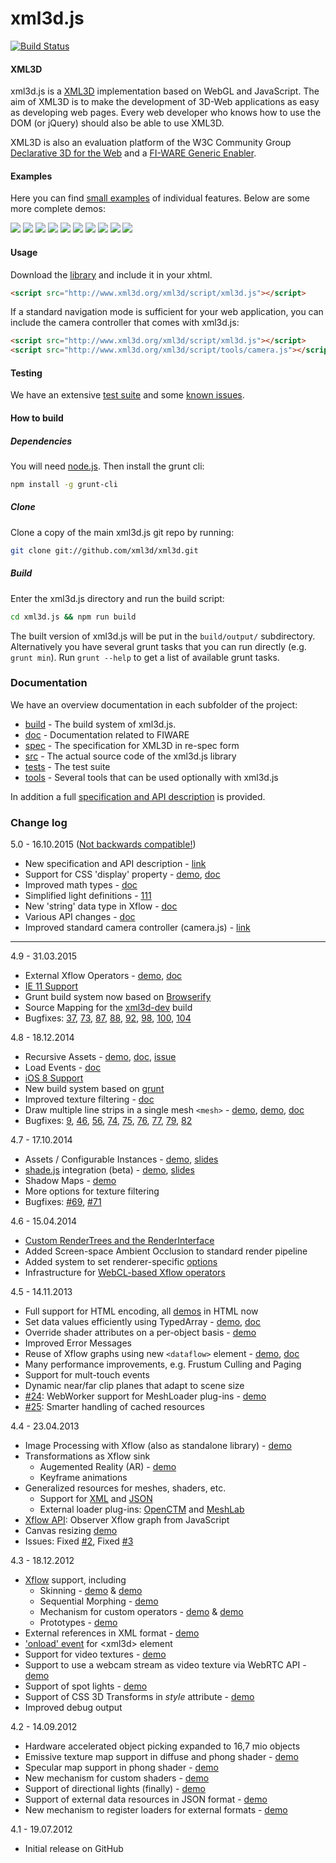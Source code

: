 xml3d.js
========

[![Build Status](https://travis-ci.org/xml3d/xml3d.js.svg?branch=develop)](https://travis-ci.org/xml3d/xml3d.js)

#### XML3D ####

xml3d.js is a [XML3D](http://www.xml3d.org) implementation based on WebGL and JavaScript. The aim of XML3D is to make the development of 3D-Web applications as easy
as developing web pages. Every web developer who knows how to use the DOM (or jQuery) should also be able to use XML3D.

XML3D is also an evaluation platform of the W3C Community Group [Declarative 3D for the Web](http://www.w3.org/community/declarative3d/) and 
a [FI-WARE Generic Enabler](http://catalogue.fiware.org/enablers/3d-ui-xml3d).

#### Examples ####
Here you can find [small examples](https://github.com/xml3d/xml3d-examples) of individual features. Below are some more complete demos:

<a href="http://www.xml3d.org/xml3d/demos/rubikscube/"><img src="http://www.xml3d.org/xml3d/demos/thumbs/rubik.jpg"/></a>
<a href="http://www.xml3d.org/xml3d/demos/chess/"><img src="http://www.xml3d.org/xml3d/demos/thumbs/chess.png"/></a>
<a href="http://www.xml3d.org/xml3d/demos/marscity/"><img src="http://www.xml3d.org/xml3d/demos/thumbs/marscity.jpg?s"/></a>
<a href="http://www.xml3d.org/xml3d/demos/worldbank/"><img src="http://www.xml3d.org/xml3d/demos/thumbs/worldbank.jpg"/></a>
<a href="http://www.xml3d.org/xml3d/scenes/magnifi/"><img src="http://xml3d.org/xml3d/scenes/magnifi/thumbnail.png"/></a>
<a href="http://xml3d.github.com/xml3d-museum/"><img src="http://www.xml3d.org/xml3d/demos/thumbs/museum.jpg"/></a>
<a href="http://xml3d.github.com/xml3d-examples/examples/gangnam/style.html"><img src="http://www.xml3d.org/xml3d/demos/thumbs/gangnam.jpg"/></a>
<a href="http://xml3d.github.io/xml3d-examples/examples/xflowAR/ar_flying_teapot.html"><img src="http://www.xml3d.org/xml3d/demos/thumbs/ar.jpg"/></a>
<a href="http://xml3d.github.io/xml3d-examples/examples/shade-tv/index.html"><img src="http://xml3d.org/xml3d/demos/thumbs/shade-js-tv.png"/></a>
<a href="http://xml3d.github.io/xml3d-examples/examples/strips/edf-vtk.html"><img src="http://xml3d.org/xml3d/demos/thumbs/edf.png"/></a>

#### Usage ####

Download the [library](http://www.xml3d.org/xml3d/script/xml3d.js) and include it in your xhtml.

```html
<script src="http://www.xml3d.org/xml3d/script/xml3d.js"></script>
```

If a standard navigation mode is sufficient for your web application, you can
include the camera controller that comes with xml3d.js:

```html
<script src="http://www.xml3d.org/xml3d/script/xml3d.js"></script>
<script src="http://www.xml3d.org/xml3d/script/tools/camera.js"></script>
```

#### Testing ####
We have an extensive [test suite](http://xml3d.github.com/xml3d.js/tests/) and some [known issues](https://github.com/xml3d/xml3d.js/wiki/Known-issues).

#### How to build ####

##### Dependencies #####
You will need [node.js](http://nodejs.org/). Then install the grunt cli:
```bash
npm install -g grunt-cli
```

##### Clone #####
Clone a copy of the main xml3d.js git repo by running:

```bash
git clone git://github.com/xml3d/xml3d.git
```

##### Build #####
Enter the xml3d.js directory and run the build script:
```bash
cd xml3d.js && npm run build
```
The built version of xml3d.js will be put in the `build/output/` subdirectory. Alternatively you have several grunt tasks that you can run directly (e.g. ```grunt min```). Run ```grunt --help``` to get a list of available grunt tasks.

### Documentation ###
We have an overview documentation in each subfolder of the project:
* [build](build/) - The build system of xml3d.js.
* [doc](doc/) - Documentation related to FIWARE
* [spec](spec/) - The specification for XML3D in re-spec form
* [src](src/) - The actual source code of the xml3d.js library
* [tests](tests/) - The test suite
* [tools](tools/) - Several tools that can be used optionally with xml3d.js

In addition a full [specification and API description](http://xml3d.org/xml3d/specification/5.0) is provided.

### Change log ###
5.0 - 16.10.2015 ([Not backwards compatible!](https://github.com/xml3d/xml3d.js/wiki/Migrate-to-XML3D-5.0))
* New specification and API description - [link](http://xml3d.org/xml3d/specification/5.0)
* Support for CSS 'display' property - [demo](http://xml3d.github.io/xml3d-examples/examples/cssDisplay/index.html), [doc](http://xml3d.org/xml3d/specification/5.0/#the-display-property)
* Improved math types - [doc](http://xml3d.org/xml3d/specification/5.0/#datatypes)
* Simplified light definitions - [111](https://github.com/xml3d/xml3d.js/issues/111)
* New 'string' data type in Xflow - [doc](http://xml3d.org/xml3d/specification/5.0/#the-string-element)
* Various API changes - [doc](https://github.com/xml3d/xml3d.js/wiki/Migrate-to-XML3D-5.0)
* Improved standard camera controller (camera.js) - [link](tools/camera.js)

----

4.9 - 31.03.2015
* External Xflow Operators - [demo](http://xml3d.github.io/xml3d-examples/examples/facemorph/facemorph.html), [doc](https://github.com/xml3d/xml3d.js/wiki/External-resources#External_Xflow_Operators)
* [IE 11 Support](https://github.com/xml3d/xml3d.js/issues/97)
* Grunt build system now based on [Browserify](http://browserify.org/)
* Source Mapping for the [xml3d-dev](http://xml3d.org/xml3d/scripts/xml3d-dev.js) build
* Bugfixes: [37](https://github.com/xml3d/xml3d.js/issues/37), [73](https://github.com/xml3d/xml3d.js/issues/73), [87](https://github.com/xml3d/xml3d.js/issues/87), [88](https://github.com/xml3d/xml3d.js/issues/88), [92](https://github.com/xml3d/xml3d.js/issues/92), [98](https://github.com/xml3d/xml3d.js/issues/98), [100](https://github.com/xml3d/xml3d.js/issues/100), [104](https://github.com/xml3d/xml3d.js/issues/104)

4.8 - 18.12.2014
* Recursive Assets - [demo](http://xml3d.github.io/xml3d-examples/examples/recursiveAsset/recursive.html), [doc](https://github.com/xml3d/xml3d.js/wiki/Assets-and-Model), [issue](https://github.com/xml3d/xml3d.js/issues/76)
* Load Events - [doc](https://github.com/xml3d/xml3d.js/wiki/Events#load)
* [iOS 8 Support](https://github.com/xml3d/xml3d.js/issues/75)
* New build system based on [grunt](http://gruntjs.com/)
* Improved texture filtering - [doc](https://github.com/xml3d/xml3d.js/wiki/Textures)
* Draw multiple line strips in a single mesh `<mesh>` - [demo](http://xml3d.github.io/xml3d-examples/examples/lines/simple.html), [demo](http://xml3d.github.io/xml3d-examples/examples/lines/edf-vtk.html), [doc](https://github.com/xml3d/xml3d.js/wiki/Geometry-Definition#typelinestrips)
* Bugfixes: [9](https://github.com/xml3d/xml3d.js/issues/9), [46](https://github.com/xml3d/xml3d.js/issues/46), [56](https://github.com/xml3d/xml3d.js/issues/56), [74](https://github.com/xml3d/xml3d.js/issues/74), [75](https://github.com/xml3d/xml3d.js/issues/75), [76](https://github.com/xml3d/xml3d.js/issues/76), [77](https://github.com/xml3d/xml3d.js/issues/77), [79](https://github.com/xml3d/xml3d.js/issues/79), [82](https://github.com/xml3d/xml3d.js/issues/82)

4.7 - 17.10.2014
* Assets / Configurable Instances - [demo](http://xml3d.github.io/xml3d-examples/examples/assets/assets.html), [slides](http://xml3d.org/xml3d/slides/web3d-instancing/)
* [shade.js](http://xml3d.org/xml3d/papers/shade.js/) integration (beta) - [demo](http://xml3d.github.io/xml3d-examples/examples/shade-tv/index.html), [slides](http://xml3d.org/xml3d/slides/pg-shade.js/)
* Shadow Maps - [demo](http://xml3d.github.io/xml3d-examples/examples/meshlab/meshlab.html)
* More options for texture filtering
* Bugfixes: [#69](https://github.com/xml3d/xml3d.js/issues/69), [#71](https://github.com/xml3d/xml3d.js/issues/71)

4.6 - 15.04.2014
* [Custom RenderTrees and the RenderInterface](https://github.com/xml3d/xml3d.js/wiki/Custom-RenderTrees-and-the-RenderInterface)
* Added Screen-space Ambient Occlusion to standard render pipeline
* Added system to set renderer-specific [options](https://github.com/xml3d/xml3d.js/wiki/Options)
* Infrastructure for [WebCL-based Xflow operators](https://github.com/xml3d/xml3d.js/wiki/WebCL-API)

4.5 - 14.11.2013
* Full support for HTML encoding, all [demos](http://xml3d.github.io/xml3d-examples/) in HTML now
* Set data values efficiently using TypedArray - [demo](http://xml3d.github.io/xml3d-examples/examples/scriptValue/scriptValue.html), [doc](https://github.com/xml3d/xml3d.js/wiki/How-to-efficiently-set-Xflow-input-with-TypedArrays)
* Override shader attributes on a per-object basis - [demo](http://xml3d.github.io/xml3d-examples/examples/shaderOverrides/index.html)
* Improved Error Messages
* Reuse of Xflow graphs using new `<dataflow>` element - [demo](http://xml3d.github.io/xml3d-examples/examples/xflowSkin/xflow-skin.html), [doc](https://github.com/xml3d/xml3d.js/wiki/How-to-use-Xflow#wiki-Dataflows)
* Many performance improvements, e.g. Frustum Culling and Paging
* Support for mult-touch events
* Dynamic near/far clip planes that adapt to scene size
* [#24](https://github.com/xml3d/xml3d.js/issues/24): WebWorker support for MeshLoader plug-ins - [demo](http://localhost:8080/xml3d-examples/examples/openctm/openctm.html)
* [#25](https://github.com/xml3d/xml3d.js/issues/25): Smarter handling of cached resources


4.4 - 23.04.2013
* Image Processing with Xflow (also as standalone library) - [demo](http://xml3d.github.io/xml3d-examples/examples/xflowIP/pixel-wise.html)
* Transformations as Xflow sink
  * Augemented Reality (AR) - [demo](http://xml3d.github.io/xml3d-examples/examples/xflowAR/ar_flying_teapot.xhtml)
  * Keyframe animations
* Generalized resources for meshes, shaders, etc.
  * Support for [XML](http://xml3d.github.com/xml3d-examples/examples/externalXml/externalXml.xhtml) and [JSON](http://xml3d.github.io/xml3d-examples/examples/suzanne/suzanne.xhtml)
  * External loader plug-ins: [OpenCTM](http://xml3d.github.io/xml3d-examples/examples/openctm/openctm.xhtml) and [MeshLab](http://xml3d.github.io/xml3d-examples/examples/meshlab/meshlab.xhtml)
* [Xflow API](): Observer Xflow graph from JavaScript
* Canvas resizing [demo](http://xml3d.github.io/xml3d-examples/examples/canvasresizing/resizing.xhtml)
* Issues: Fixed [#2](https://github.com/xml3d/xml3d.js/issues/2), Fixed [#3](https://github.com/xml3d/xml3d.js/issues/3)

4.3 - 18.12.2012
* [Xflow](https://github.com/xml3d/xml3d.js/wiki/Xflow) support, including
  * Skinning - [demo](http://xml3d.github.com/xml3d-examples/examples/xflowSkin/xflow-skin.xhtml) &amp; [demo](http://xml3d.github.com/xml3d-examples/examples/gangnam/style.xhtml)
  * Sequential Morphing - [demo](http://xml3d.github.com/xml3d-examples/examples/xflowSequentialMorph/xflow-morph.xhtml)
  * Mechanism for custom operators - [demo](http://xml3d.github.com/xml3d-examples/examples/facemorph/facemorph.xhtml) &amp; [demo](http://xml3d.github.com/xml3d-examples/examples/xflowWave/xflow-wave.xhtml)
  * Prototypes - [demo](http://xml3d.github.com/xml3d-examples/examples/xflowPrototypes/xflow-prototypes.xhtml)
* External references in XML format - [demo](http://xml3d.github.com/xml3d-examples/examples/externalXml/externalXml.xhtml)
* ['onload' event](https://github.com/xml3d/xml3d.js/wiki/Events) for &lt;xml3d&gt; element
* Support for video textures - [demo](http://xml3d.github.com/xml3d-examples/examples/video/video.xhtml)
* Support to use a webcam stream as video texture via WebRTC API - [demo](http://xml3d.github.com/xml3d-examples/examples/webcam/webcam.xhtml)
* Support of spot lights - [demo](http://xml3d.github.com/xml3d-examples/examples/spotLight/index.xhtml)
* Support of CSS 3D Transforms in _style_ attribute - [demo](http://xml3d.github.com/xml3d-examples/examples/cssTransform/css-transform.xhtml)
* Improved debug output

4.2 - 14.09.2012
* Hardware accelerated object picking expanded to 16,7 mio objects
* Emissive texture map support in diffuse and phong shader - [demo](http://xml3d.github.com/xml3d-examples/examples/candle/candle.xhtml)
* Specular map support in phong shader - [demo](http://xml3d.github.com/xml3d-museum/)
* New mechanism for custom shaders - [demo](http://xml3d.github.com/xml3d-examples/examples/eyelight/eyelight.xhtml)
* Support of directional lights (finally) - [demo](http://xml3d.github.com/xml3d-examples/examples/directionalLight/index.xhtml)
* Support of external data resources in JSON format - [demo](http://xml3d.github.com/xml3d-examples/examples/suzanne/suzanne.xhtml)
* New mechanism to register loaders for external formats - [demo](http://xml3d.github.com/xml3d-examples/examples/meshlab/meshlab.xhtml)

4.1 - 19.07.2012
* Initial release on GitHub
#
